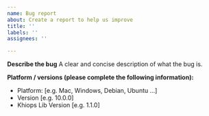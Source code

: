 ```yaml
---
name: Bug report
about: Create a report to help us improve
title: ''
labels: ''
assignees: ''

---
```


**Describe the bug**
A clear and concise description of what the bug is.

**Platform / versions (please complete the following information):**
 - Platform: [e.g. Mac, Windows, Debian, Ubuntu ...]
 - Version [e.g. 10.0.0]
 - Khiops Lib Version [e.g. 1.1.0]
